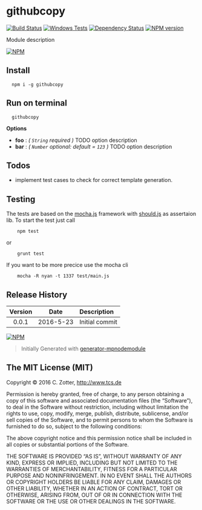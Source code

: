 githubcopy
============

[![Build Status](https://secure.travis-ci.org/nachbarshund/githubcopy.png?branch=master)](http://travis-ci.org/nachbarshund/githubcopy)
[![Windows Tests](https://img.shields.io/appveyor/ci/nachbarshund/githubcopy.svg?label=Windows%20Test)]()
[![Dependency Status](https://david-dm.org/nachbarshund/githubcopy.png)](https://david-dm.org/nachbarshund/githubcopy)
[![NPM version](https://badge.fury.io/js/githubcopy.png)](http://badge.fury.io/js/githubcopy)

Module description

[![NPM](https://nodei.co/npm/githubcopy.png?downloads=true&stars=true)](https://nodei.co/npm/githubcopy/)

## Install

```
  npm i -g githubcopy
```

## Run on terminal

```shell
  githubcopy
```

**Options** 

- **foo** : *( `String` required )* TODO option description
- **bar** : *( `Number` optional: default = `123` )* TODO option description

## Todos

 * implement test cases to check for correct template generation.

## Testing

The tests are based on the [mocha.js](https://mochajs.org/) framework with [should.js](https://shouldjs.github.io/) as assertaion lib.
To start the test just call

```
	npm test
```

or

```
	grunt test
```

If you want to be more precice use the mocha cli

```
	mocha -R nyan -t 1337 test/main.js
```


## Release History
|Version|Date|Description|
|:--:|:--:|:--|
|0.0.1|2016-5-23|Initial commit|

[![NPM](https://nodei.co/npm-dl/githubcopy.png?months=6)](https://nodei.co/npm/githubcopy/)

> Initially Generated with [generator-mpnodemodule](https://github.com/mpneuried/generator-mpnodemodule)

## The MIT License (MIT)

Copyright © 2016 C. Zotter, http://www.tcs.de

Permission is hereby granted, free of charge, to any person obtaining a copy of this software and associated documentation files (the “Software”), to deal in the Software without restriction, including without limitation the rights to use, copy, modify, merge, publish, distribute, sublicense, and/or sell copies of the Software, and to permit persons to whom the Software is furnished to do so, subject to the following conditions:

The above copyright notice and this permission notice shall be included in all copies or substantial portions of the Software.

THE SOFTWARE IS PROVIDED “AS IS”, WITHOUT WARRANTY OF ANY KIND, EXPRESS OR IMPLIED, INCLUDING BUT NOT LIMITED TO THE WARRANTIES OF MERCHANTABILITY, FITNESS FOR A PARTICULAR PURPOSE AND NONINFRINGEMENT. IN NO EVENT SHALL THE AUTHORS OR COPYRIGHT HOLDERS BE LIABLE FOR ANY CLAIM, DAMAGES OR OTHER LIABILITY, WHETHER IN AN ACTION OF CONTRACT, TORT OR OTHERWISE, ARISING FROM, OUT OF OR IN CONNECTION WITH THE SOFTWARE OR THE USE OR OTHER DEALINGS IN THE SOFTWARE.
